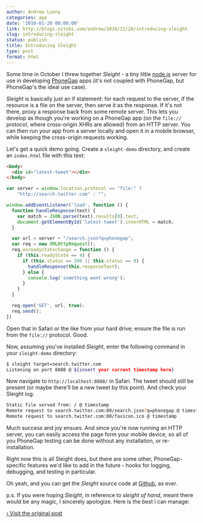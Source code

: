 ```yaml
---
author: Andrew Lunny
categories: app
date: '2010-01-20 00:00:00'
link: http://blogs.nitobi.com/andrew/2010/11/28/introducing-sleight
slug: introducing-sleight
status: publish
title: Introducing Sleight
type: post
format: html
---
```


Some time in October I threw together _Sleight_ - a tiny little [node.js](http://nodejs.org) server for use in developing [PhoneGap](http://www.phonegap.com) apps (it's not coupled with PhoneGap, but PhoneGap's the ideal use case).

_Sleight_ is basically just an if statement: for each request to the server, if the resource is a file on the server, then serve it as the response. If it's not there, proxy a response back from some remote server. This lets you develop as though you're working on a PhoneGap app (on the `file://` protocol, where cross-origin XHRs are allowed) from an HTTP server. You can then run your app from a server locally and open it in a mobile browser, while keeping the cross-origin requests working.

Let's get a quick demo going. Create a `sleight-demo` directory, and create an `index.html` file with this text:

```html
<body>
  <div id="latest-tweet"></div>
</body>
```

```js
var server = window.location.protocol == "file:" ?
    "http://search.twitter.com" : "";

window.addEventListener('load', function () {
  function handleResponse(text) {
    var match = JSON.parse(text).results[0].text;
    document.getElementById('latest-tweet').innerHTML = match;
  }

  var url = server + "/search.json?q=phonegap";
  var req = new XMLHttpRequest();
  req.onreadystatechange = function () {
    if (this.readyState == 4) {
      if (this.status == 200 || this.status == 0) {
        handleResponse(this.responseText);
      } else {
        console.log('something went wrong');
      }
    }
  }

  req.open('GET', url, true);
  req.send();
})
```

Open that in Safari or the like from your hard drive; ensure the file is run from the `file://` protocol. Good.

Now, assuming you've installed _Sleight_, enter the following command in your `sleight-demo` directory:

```sh
$ sleight target=search.twitter.com
Listening on port 8088 @ ${insert your current timestamp here}
```

Now navigate to `http://localhost:8088/` in Safari. The tweet should still be present (or maybe there'll be a new tweet by this point). And check your Sleight log:

```sh
Static file served from: / @ timestamp
Remote request to search.twitter.com:80/search.json?q=phonegap @ timestamp
Remote request to search.twitter.com:80/favicon.ico @ timestamp
```

Much success and joy ensues. And since you're now running an HTTP server, you can easily access the page form your mobile device, so all of you PhoneGap testing can be done without any installation, or re-installation.

Right now this is all Sleight does, but there are some other, PhoneGap-specific features we'd like to add in the future - hooks for logging, debugging, and testing in particular.

Oh yeah, and you can get the _Sleight_ source code at [Github](http://github.com/alunny/sleight), as ever.

p.s. If you were hoping _Sleight_, in reference to _sleight of hand_, meant there would be any magic, I sincerely apologize. Here is the best I can manage:

[› Visit the original post](http://blogs.nitobi.com/andrew/2010/11/28/introducing-sleight)
